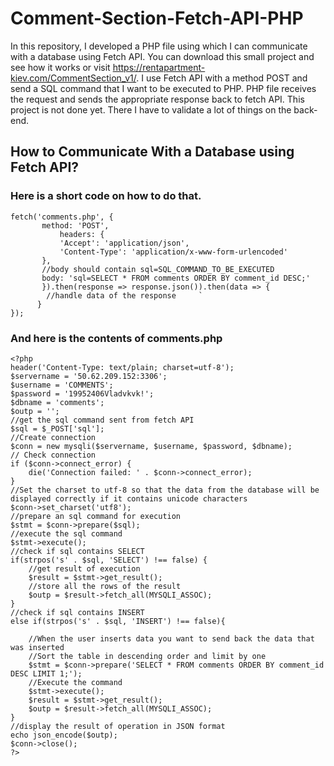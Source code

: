 # Comment-Section-Fetch-API-PHP
In this repository, I developed a PHP file using which I can communicate with a database using Fetch API. You can download this small project and see how it works or visit https://rentapartment-kiev.com/CommentSection_v1/. I use Fetch API with a method POST and send a SQL command that I want to be executed to PHP. PHP file receives the request and sends the appropriate response back to fetch API. This project is not done yet. There I have to validate a lot of things on the back-end.

## How to Communicate With a Database using Fetch API?

### Here is a short code on how to do that.

	fetch('comments.php', {
	       method: 'POST',
      	       headers: {
      	       'Accept': 'application/json',
      	       'Content-Type': 'application/x-www-form-urlencoded'
	       },
	       //body should contain sql=SQL_COMMAND_TO_BE_EXECUTED
	       body: 'sql=SELECT * FROM comments ORDER BY comment_id DESC;'
	       }).then(response => response.json()).then(data => {
		    //handle data of the response     `
		  }
	});

### And here is the contents of comments.php

	<?php
	header('Content-Type: text/plain; charset=utf-8');
	$servername = '50.62.209.152:3306';
	$username = 'COMMENTS';
	$password = '19952406Vladvkvk!';
	$dbname = 'comments';
	$outp = '';
	//get the sql command sent from fetch API
	$sql = $_POST['sql'];
	//Create connection
	$conn = new mysqli($servername, $username, $password, $dbname);
	// Check connection
	if ($conn->connect_error) {
	    die('Connection failed: ' . $conn->connect_error);
	}
	//Set the charset to utf-8 so that the data from the database will be displayed correctly if it contains unicode characters
	$conn->set_charset('utf8');
	//prepare an sql command for execution
	$stmt = $conn->prepare($sql);
	//execute the sql command
	$stmt->execute();
	//check if sql contains SELECT
	if(strpos('s' . $sql, 'SELECT') !== false) {
		//get result of execution
		$result = $stmt->get_result();
		//store all the rows of the result 
		$outp = $result->fetch_all(MYSQLI_ASSOC);
	}
	//check if sql contains INSERT
	else if(strpos('s' . $sql, 'INSERT') !== false){

		//When the user inserts data you want to send back the data that was inserted
		//Sort the table in descending order and limit by one
		$stmt = $conn->prepare('SELECT * FROM comments ORDER BY comment_id DESC LIMIT 1;');
		//Execute the command
		$stmt->execute();
		$result = $stmt->get_result();
		$outp = $result->fetch_all(MYSQLI_ASSOC);
	}
	//display the result of operation in JSON format
	echo json_encode($outp);
	$conn->close();
	?>

